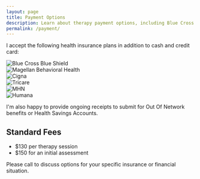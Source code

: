 ```yaml
---
layout: page
title: Payment Options
description: Learn about therapy payment options, including Blue Cross Blue Sheild PPO, Magellan Behavioral Health and Cigna.
permalink: /payment/
---
```



<p>I accept the following health insurance plans in addition to cash and credit card:</p>

<div class="row">
	<div class="col-xs-4">
		<img src="{{site.baseurl}}/img/blue-cross-blue-shield.png" alt="Blue Cross Blue Shield" class="img-responsive">
	</div>
	<div class="col-xs-4">
		<img src="{{site.baseurl}}/img/magellan-behavioral-health.png" alt="Magellan Behavioral Health" class="img-responsive">
	</div>
	<div class="col-xs-4">				
		<img src="{{site.baseurl}}/img/cigna.png" alt="Cigna" class="img-responsive">
	</div>
	<div class="col-xs-4">				
		<img src="{{site.baseurl}}/img/tricare.png" alt="Tricare" class="img-responsive">
	</div>
	<div class="col-xs-4">				
	  <img src="{{site.baseurl}}/img/mhn.png" alt="MHN" class="img-responsive">
	</div>
	<div class="col-xs-4">				
		<img src="{{site.baseurl}}/img/humana.png" alt="Humana" class="img-responsive">
	</div>
</div>

<p>I'm also happy to provide ongoing receipts to submit for Out Of Network benefits or Health Savings Accounts.</p>

<h2>Standard Fees</h2>
<ul class="list-unstyled">
	<li>$130 per therapy session</li>
	<li>$150 for an initial assessment</li>
</ul>

<p>Please call to discuss options for your specific insurance or financial situation.</p>
